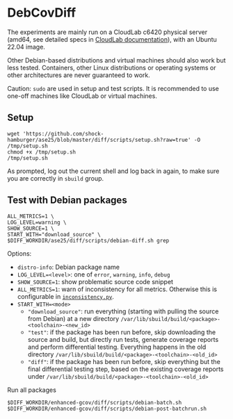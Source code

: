 # DebCovDiff

The experiments are mainly run on a CloudLab c6420 physical server (amd64, see
detailed specs in [CloudLab documentation](https://docs.cloudlab.us/hardware.html)),
with an Ubuntu 22.04 image.

Other Debian-based distributions and virtual machines should also work but less
tested.
Containers, other Linux distributions or operating systems or other architectures
are never guaranteed to work.

Caution: `sudo` are used in setup and test scripts. It is recommended to use
one-off machines like CloudLab or virtual machines.

## Setup

```shell
wget 'https://github.com/shock-hamburger/ase25/blob/master/diff/scripts/setup.sh?raw=true' -O /tmp/setup.sh
chmod +x /tmp/setup.sh
/tmp/setup.sh
```

As prompted, log out the current shell and log back in again, to make sure
you are correctly in `sbuild` group.

## Test with Debian packages

```shell
ALL_METRICS=1 \
LOG_LEVEL=warning \
SHOW_SOURCE=1 \
START_WITH="download_source" \
$DIFF_WORKDIR/ase25/diff/scripts/debian-diff.sh grep
```

Options:

- `distro-info`: Debian package name
- `LOG_LEVEL=<level>`: one of `error`, `warning`, `info`, `debug`
- `SHOW_SOURCE=1`: show problematic source code snippet
- `ALL_METRICS=1`: warn of inconsistency for all metrics. Otherwise this is
  configurable in [`inconsistency.py`](./diff/oracles/inconsistency.py).
- `START_WITH=<mode>`
    - `"download_source"`: run everything (starting with pulling the source from
      Debian) at a new directory `/var/lib/sbuild/build/<package>-<toolchain>-<new_id>`
    - `"test"`: if the package has been run before, skip downloading the source
      and build, but directly run tests, generate coverage reports and perform
      differential testing. Everything happens in the old directory
      `/var/lib/sbuild/build/<package>-<toolchain>-<old_id>`
    - `"diff"`: if the package has been run before, skip everything but the
      final differential testing step, based on the existing coverage reports
      under `/var/lib/sbuild/build/<package>-<toolchain>-<old_id>`

Run all packages

```shell
$DIFF_WORKDIR/enhanced-gcov/diff/scripts/debian-batch.sh
$DIFF_WORKDIR/enhanced-gcov/diff/scripts/debian-post-batchrun.sh
```

